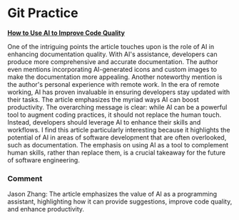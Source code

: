 # Git Practice

[**How to Use AI to Improve Code Quality**](https://www.freecodecamp.org/news/how-to-use-ai-to-improve-code-quality/)

One of the intriguing points the article touches upon is the role of AI in enhancing documentation quality. With AI's assistance, developers can produce more comprehensive and accurate documentation. The author even mentions incorporating AI-generated icons and custom images to make the documentation more appealing. Another noteworthy mention is the author's personal experience with remote work. In the era of remote working, AI has proven invaluable in ensuring developers stay updated with their tasks. The article emphasizes the myriad ways AI can boost productivity. The overarching message is clear: while AI can be a powerful tool to augment coding practices, it should not replace the human touch. Instead, developers should leverage AI to enhance their skills and workflows. I find this article particularly interesting because it highlights the potential of AI in areas of software development that are often overlooked, such as documentation. The emphasis on using AI as a tool to complement human skills, rather than replace them, is a crucial takeaway for the future of software engineering.

### Comment
Jason Zhang: The article emphasizes the value of AI as a programming assistant, highlighting how it can provide suggestions, improve code quality, and enhance productivity.